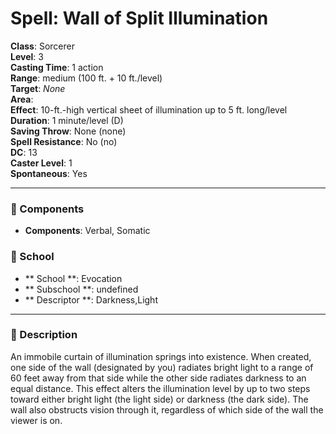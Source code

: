 
# Spell: Wall of Split Illumination
**Class**: Sorcerer  
**Level**: 3  
**Casting Time**: 1 action  
**Range**: medium (100 ft. + 10 ft./level)  
**Target**: _None_  
**Area**:   
**Effect**: 10-ft.-high vertical sheet of illumination up to 5 ft. long/level  
**Duration**: 1 minute/level (D)  
**Saving Throw**: None (none)  
**Spell Resistance**: No (no)  
**DC**: 13  
**Caster Level**: 1  
**Spontaneous**: Yes

---

### 🔮 Components
- **Components**: Verbal, Somatic

### 🏫 School
- ** School **: Evocation
- ** Subschool **: undefined
- ** Descriptor **: Darkness,Light
---

### 📜 Description
An immobile curtain of illumination springs into existence. When created, one side of the wall (designated by you) radiates bright light to a range of 60 feet away from that side while the other side radiates darkness to an equal distance. This effect alters the illumination level by up to two steps toward either bright light (the light side) or darkness (the dark side). The wall also obstructs vision through it, regardless of which side of the wall the viewer is on.
